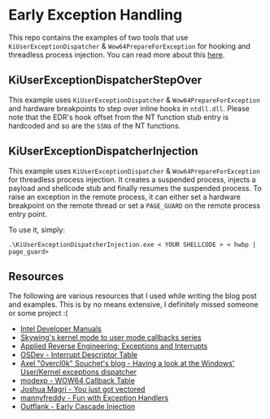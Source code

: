# Early Exception Handling

This repo contains the examples of two tools that use `KiUserExceptionDispatcher` & `Wow64PrepareForException` for hooking and threadless process injection. You can read more about this [here](https://kr0tt.github.io/posts/early-exception-handling/).
## KiUserExceptionDispatcherStepOver

This example uses `KiUserExceptionDispatcher` & `Wow64PrepareForException` and hardware breakpoints to step over inline hooks in `ntdll.dll`. Please note that the EDR's hook offset from the NT function stub entry is hardcoded and so are the `SSN`s of the NT functions.
## KiUserExceptionDispatcherInjection

This example uses `KiUserExceptionDispatcher` & `Wow64PrepareForException` for threadless process injection. It creates a suspended process, injects a payload and shellcode stub and finally resumes the suspended process.  To raise an exception in the remote process, it can either set a hardware breakpoint on the remote thread or set a `PAGE_GUARD` on the remote process entry point.

To use it, simply:
```
.\KiUserExceptionDispatcherInjection.exe < YOUR SHELLCODE > < hwbp | page_guard>
```

## Resources

The following are various resources that I used while writing the blog post and examples. This is by no means extensive, I definitely missed someone or some project :(

- [Intel Developer Manuals](https://www.intel.com/content/www/us/en/developer/articles/technical/intel-sdm.html)
- [Skywing's kernel mode to user mode callbacks series](http://www.nynaeve.net/?p=200)
- [Applied Reverse Engineering: Exceptions and Interrupts](https://revers.engineering/applied-re-exceptions/)
- [OSDev - Interrupt Descriptor Table](https://wiki.osdev.org/Interrupt_Descriptor_Table)
- [Axel "0vercl0k" Souchet's blog - Having a look at the Windows' User/Kernel exceptions dispatcher](https://doar-e.github.io/blog/2013/10/12/having-a-look-at-the-windows-userkernel-exceptions-dispatcher/)
- [modexp - WOW64 Callback Table](https://modexp.wordpress.com/2023/04/19/finding-the-wow64-callback-table/)
- [Joshua Magri - You just got vectored](https://www.ibm.com/think/x-force/using-veh-for-defense-evasion-process-injection)
- [mannyfreddy - Fun with Exception Handlers](https://mannyfreddy.gitbook.io/ya-boy-manny#fun-with-exception-handlers)
- [Outflank - Early Cascade Injection](https://www.outflank.nl/blog/2024/10/15/introducing-early-cascade-injection-from-windows-process-creation-to-stealthy-injection/)
